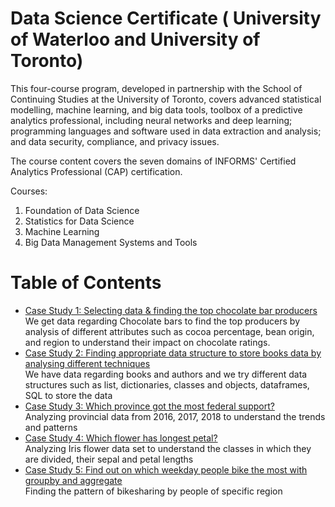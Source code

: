 # Data Science Certificate ( University of Waterloo and University of Toronto) 
This four-course program, developed in partnership with the School of Continuing Studies at the University of Toronto, covers advanced statistical modelling, machine learning, and big data tools, toolbox of a predictive analytics professional, including neural networks and deep learning; programming languages and software used in data extraction and analysis; and data security, compliance, and privacy issues.

The course content covers the seven domains of INFORMS' Certified Analytics Professional (CAP) certification. 

Courses:

1. Foundation of Data Science
2. Statistics for Data Science
3. Machine Learning
4. Big Data Management Systems and Tools

Table of Contents
=================


* [Case Study 1: Selecting data & finding the top chocolate bar producers](https://github.com/amanjot-git/data-science-UofT/blob/main/Foundations%20of%20Data%20Science/Top%2010%20producers%20of%20chocolate%20and%20highest%20rated%20chocolate%20bar%20producers.ipynb)
  <br>We get data regarding Chocolate bars to find the top producers by analysis of different attributes such as cocoa percentage, bean origin, and region to understand their impact on chocolate ratings.
* [Case Study 2: Finding appropriate data structure to store books data by analysing different techniques](https://github.com/amanjot-git/data-science-UofT/blob/main/Foundations%20of%20Data%20Science/Books%20and%20Authors.ipynb)
  <br> We have data regarding books and authors and we try different data structures such as list, dictionaries, classes and objects, dataframes, SQL to store the data
* [Case Study 3: Which province got the most federal support?](https://github.com/amanjot-git/data-science-UofT/blob/main/Foundations%20of%20Data%20Science/Provincial%20Support.ipynb)
  <br> Analyzing provincial data from 2016, 2017, 2018 to understand the trends and patterns
* [Case Study 4: Which flower has longest petal?](https://github.com/amanjot-git/data-science-UofT/blob/main/Foundations%20of%20Data%20Science/Analyzing%20the%20Iris%20Flower%20Data%20Set.ipynb)
  <br> Analyzing Iris flower data set to understand the classes in which they are divided, their sepal and petal lengths
* [Case Study 5: Find out on which weekday people bike the most with groupby and aggregate](https://github.com/amanjot-git/data-science-UofT/blob/main/Foundations%20of%20Data%20Science/Analyzing%20Toronto%20BikeShare%20data.ipynb)
  <br> Finding the pattern of bikesharing by people of specific region
